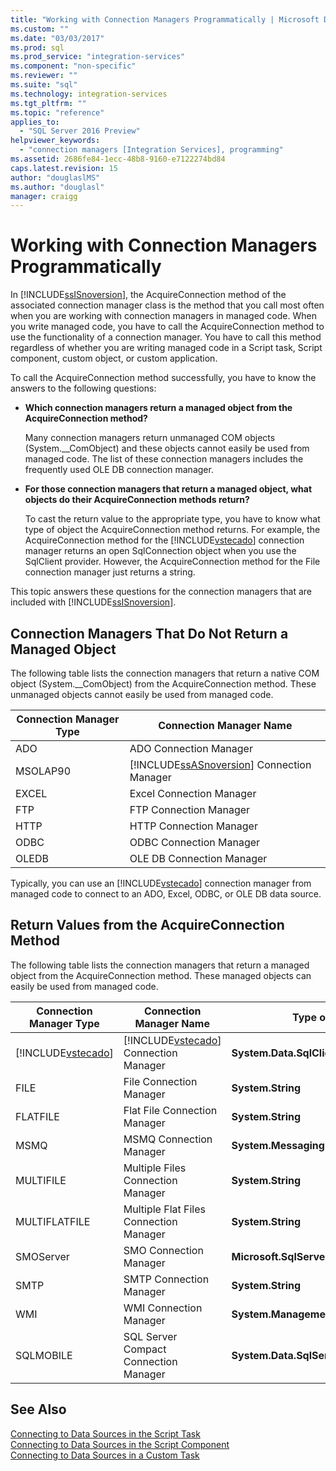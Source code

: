 ```yaml
---
title: "Working with Connection Managers Programmatically | Microsoft Docs"
ms.custom: ""
ms.date: "03/03/2017"
ms.prod: sql
ms.prod_service: "integration-services"
ms.component: "non-specific"
ms.reviewer: ""
ms.suite: "sql"
ms.technology: integration-services
ms.tgt_pltfrm: ""
ms.topic: "reference"
applies_to: 
  - "SQL Server 2016 Preview"
helpviewer_keywords: 
  - "connection managers [Integration Services], programming"
ms.assetid: 2686fe84-1ecc-48b8-9160-e7122274bd84
caps.latest.revision: 15
author: "douglaslMS"
ms.author: "douglasl"
manager: craigg
---
```

# Working with Connection Managers Programmatically
  In [!INCLUDE[ssISnoversion](../includes/ssisnoversion-md.md)], the AcquireConnection method of the associated connection manager class is the method that you call most often when you are working with connection managers in managed code. When you write managed code, you have to call the AcquireConnection method to use the functionality of a connection manager. You have to call this method regardless of whether you are writing managed code in a Script task, Script component, custom object, or custom application.  
  
 To call the AcquireConnection method successfully, you have to know the answers to the following questions:  
  
-   **Which connection managers return a managed object from the AcquireConnection method?**  
  
     Many connection managers return unmanaged COM objects (System.__ComObject) and these objects cannot easily be used from managed code. The list of these connection managers includes the frequently used OLE DB connection manager.  
  
-   **For those connection managers that return a managed object, what objects do their AcquireConnection methods return?**  
  
     To cast the return value to the appropriate type, you have to know what type of object the AcquireConnection method returns. For example, the AcquireConnection method for the [!INCLUDE[vstecado](../includes/vstecado-md.md)] connection manager returns an open SqlConnection object when you use the SqlClient provider. However, the AcquireConnection method for the File connection manager just returns a string.  
  
 This topic answers these questions for the connection managers that are included with [!INCLUDE[ssISnoversion](../includes/ssisnoversion-md.md)].  
  
## Connection Managers That Do Not Return a Managed Object  
 The following table lists the connection managers that return a native COM object (System.__ComObject) from the AcquireConnection method. These unmanaged objects cannot easily be used from managed code.  
  
|Connection Manager Type|Connection Manager Name|  
|-----------------------------|-----------------------------|  
|ADO|ADO Connection Manager|  
|MSOLAP90|[!INCLUDE[ssASnoversion](../includes/ssasnoversion-md.md)] Connection Manager|  
|EXCEL|Excel Connection Manager|  
|FTP|FTP Connection Manager|  
|HTTP|HTTP Connection Manager|  
|ODBC|ODBC Connection Manager|  
|OLEDB|OLE DB Connection Manager|  
  
 Typically, you can use an [!INCLUDE[vstecado](../includes/vstecado-md.md)] connection manager from managed code to connect to an ADO, Excel, ODBC, or OLE DB data source.  
  
## Return Values from the AcquireConnection Method  
 The following table lists the connection managers that return a managed object from the AcquireConnection method. These managed objects can easily be used from managed code.  
  
|Connection Manager Type|Connection Manager Name|Type of Return Value|Additional Information|  
|-----------------------------|-----------------------------|--------------------------|----------------------------|  
|[!INCLUDE[vstecado](../includes/vstecado-md.md)]|[!INCLUDE[vstecado](../includes/vstecado-md.md)] Connection Manager|**System.Data.SqlClient.SqlConnection**||  
|FILE|File Connection Manager|**System.String**|Path to the file.|  
|FLATFILE|Flat File Connection Manager|**System.String**|Path to the file.|  
|MSMQ|MSMQ Connection Manager|**System.Messaging.MessageQueue**||  
|MULTIFILE|Multiple Files Connection Manager|**System.String**|Path to one of the files.|  
|MULTIFLATFILE|Multiple Flat Files Connection Manager|**System.String**|Path to one of the files.|  
|SMOServer|SMO Connection Manager|**Microsoft.SqlServer.Management.Smo.Server**||  
|SMTP|SMTP Connection Manager|**System.String**|For example: `SmtpServer=<server name>;UseWindowsAuthentication=True;EnableSsl=False;`|  
|WMI|WMI Connection Manager|**System.Management.ManagementScope**||  
|SQLMOBILE|SQL Server Compact Connection Manager|**System.Data.SqlServerCe.SqlCeConnection**||  
  
## See Also  
 [Connecting to Data Sources in the Script Task](../integration-services/extending-packages-scripting/task/connecting-to-data-sources-in-the-script-task.md)   
 [Connecting to Data Sources in the Script Component](../integration-services/extending-packages-scripting/data-flow-script-component/connecting-to-data-sources-in-the-script-component.md)   
 [Connecting to Data Sources in a Custom Task](../integration-services/extending-packages-custom-objects/task/connecting-to-data-sources-in-a-custom-task.md)  
  
  
